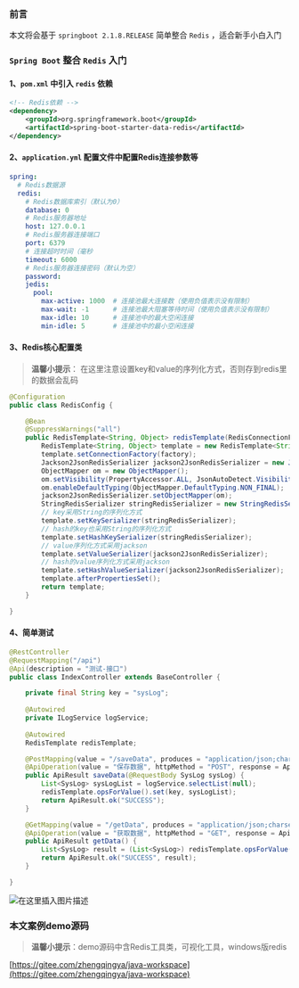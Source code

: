 ﻿### 前言

本文将会基于 `springboot 2.1.8.RELEASE` 简单整合 `Redis` ，适合新手小白入门

### `Spring Boot` 整合 `Redis` 入门

#### 1、`pom.xml` 中引入 `redis` 依赖

```xml
<!-- Redis依赖 -->
<dependency>
    <groupId>org.springframework.boot</groupId>
    <artifactId>spring-boot-starter-data-redis</artifactId>
</dependency>
```

#### 2、`application.yml` 配置文件中配置Redis连接参数等

```yml
spring:
  # Redis数据源
  redis:
    # Redis数据库索引（默认为0）
    database: 0
    # Redis服务器地址
    host: 127.0.0.1
    # Redis服务器连接端口
    port: 6379
    # 连接超时时间（毫秒
    timeout: 6000
    # Redis服务器连接密码（默认为空）
    password:
    jedis:
      pool:
        max-active: 1000  # 连接池最大连接数（使用负值表示没有限制）
        max-wait: -1      # 连接池最大阻塞等待时间（使用负值表示没有限制）
        max-idle: 10      # 连接池中的最大空闲连接
        min-idle: 5       # 连接池中的最小空闲连接
```

#### 3、Redis核心配置类

> **温馨小提示**： 在这里注意设置key和value的序列化方式，否则存到redis里的数据会乱码

```java
@Configuration
public class RedisConfig {

    @Bean
    @SuppressWarnings("all")
    public RedisTemplate<String, Object> redisTemplate(RedisConnectionFactory factory) {
        RedisTemplate<String, Object> template = new RedisTemplate<String, Object>();
        template.setConnectionFactory(factory);
        Jackson2JsonRedisSerializer jackson2JsonRedisSerializer = new Jackson2JsonRedisSerializer(Object.class);
        ObjectMapper om = new ObjectMapper();
        om.setVisibility(PropertyAccessor.ALL, JsonAutoDetect.Visibility.ANY);
        om.enableDefaultTyping(ObjectMapper.DefaultTyping.NON_FINAL);
        jackson2JsonRedisSerializer.setObjectMapper(om);
        StringRedisSerializer stringRedisSerializer = new StringRedisSerializer();
        // key采用String的序列化方式
        template.setKeySerializer(stringRedisSerializer);
        // hash的key也采用String的序列化方式
        template.setHashKeySerializer(stringRedisSerializer);
        // value序列化方式采用jackson
        template.setValueSerializer(jackson2JsonRedisSerializer);
        // hash的value序列化方式采用jackson
        template.setHashValueSerializer(jackson2JsonRedisSerializer);
        template.afterPropertiesSet();
        return template;
    }

}
```

#### 4、简单测试

```java
@RestController
@RequestMapping("/api")
@Api(description = "测试-接口")
public class IndexController extends BaseController {

    private final String key = "sysLog";
    
    @Autowired
    private ILogService logService;
    
    @Autowired
    RedisTemplate redisTemplate;

    @PostMapping(value = "/saveData", produces = "application/json;charset=utf-8")
    @ApiOperation(value = "保存数据", httpMethod = "POST", response = ApiResult.class)
    public ApiResult saveData(@RequestBody SysLog sysLog) {
        List<SysLog> sysLogList = logService.selectList(null);
        redisTemplate.opsForValue().set(key, sysLogList);
        return ApiResult.ok("SUCCESS");
    }

    @GetMapping(value = "/getData", produces = "application/json;charset=utf-8")
    @ApiOperation(value = "获取数据", httpMethod = "GET", response = ApiResult.class)
    public ApiResult getData() {
        List<SysLog> result = (List<SysLog>) redisTemplate.opsForValue().get(key);
        return ApiResult.ok("SUCCESS", result);
    }

}
```

![在这里插入图片描述](https://img-blog.csdnimg.cn/20191211182124504.png?x-oss-process=image/watermark,type_ZmFuZ3poZW5naGVpdGk,shadow_10,text_aHR0cHM6Ly96aGVuZ3FpbmcuYmxvZy5jc2RuLm5ldA==,size_16,color_FFFFFF,t_70)

### 本文案例demo源码

> **温馨小提示**：demo源码中含Redis工具类，可视化工具，windows版redis

[https://gitee.com/zhengqingya/java-workspace](https://gitee.com/zhengqingya/java-workspace)
